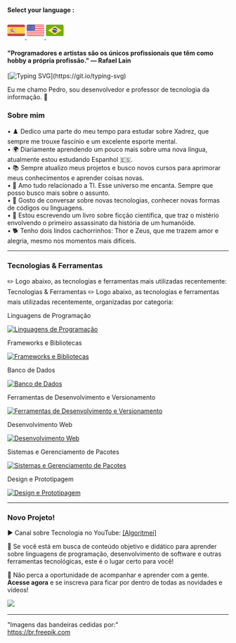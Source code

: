 #### Select your language :

<a href="README.es.md">
    <img src="espanha.png" alt="Bandeira da Espanha" style="width: 40px;">
</a>
<a href="README.en.md">
    <img src="estadosunidos.png" alt="Bandeira dos Estados Unidos" style="width: 40px;">
</a>
<a href="README.md">
    <img src="brasil.png" alt="Bandeira do Brasil" style="width: 40px;">
</a>

<div>
    <h4>"Programadores e artistas são os únicos profissionais que têm como hobby a própria profissão." — Rafael Lain</h4>
</div>
    
[![Typing SVG](https://readme-typing-svg.demolab.com?font=Fira+Code&size=35&pause=1000&color=D3D3D3&width=435&lines=Oi%2C+Seja+bem-vindo!!!)](https://git.io/typing-svg)

Eu me chamo Pedro, sou desenvolvedor e professor de tecnologia da informação. 🖖

### Sobre mim

• ♟️ Dedico uma parte do meu tempo para estudar sobre Xadrez, que sempre me trouxe fascínio e um excelente esporte mental. <br> 
• 🌍 Diariamente aprendendo um pouco mais sobre uma nova língua, atualmente estou estudando Espanhol 🇪🇸. <br>
• 📚 Sempre atualizo meus projetos e busco novos cursos para aprimorar meus conhecimentos e aprender coisas novas.<br> 
• 💖 Amo tudo relacionado a TI. Esse universo me encanta. Sempre que posso busco mais sobre o assunto. <br>
• 💬 Gosto de conversar sobre novas tecnologias, conhecer novas formas de códigos ou linguagens. <br>
• 📖 Estou escrevendo um livro sobre ficção científica, que traz o mistério envolvendo o primeiro assassinato da história de um humanóide. <br>
• 🐕 Tenho dois lindos cachorrinhos: Thor e Zeus, que me trazem amor e alegria, mesmo nos momentos mais difíceis. <br>

---

### Tecnologias & Ferramentas  
✏️ Logo abaixo, as tecnologias e ferramentas mais utilizadas recentemente:
Tecnologias & Ferramentas
✏️ Logo abaixo, as tecnologias e ferramentas mais utilizadas recentemente, organizadas por categoria:

Linguagens de Programação
<p> <a href="https://skillicons.dev"> <img src="https://skillicons.dev/icons?i=js,php,py,java,c" alt="Linguagens de Programação"/> </a> </p>
Frameworks e Bibliotecas
<p> <a href="https://skillicons.dev"> <img src="https://skillicons.dev/icons?i=react,vue,laravel,jquery,bootstrap,sass" alt="Frameworks e Bibliotecas"/> </a> </p>
Banco de Dados
<p> <a href="https://skillicons.dev"> <img src="https://skillicons.dev/icons?i=mysql,sqlite" alt="Banco de Dados"/> </a> </p>
Ferramentas de Desenvolvimento e Versionamento
<p> <a href="https://skillicons.dev"> <img src="https://skillicons.dev/icons?i=docker,git,github,gitlab,vscode,postman,cypress" alt="Ferramentas de Desenvolvimento e Versionamento"/> </a> </p>
Desenvolvimento Web
<p> <a href="https://skillicons.dev"> <img src="https://skillicons.dev/icons?i=html,css,wordpress,nodejs" alt="Desenvolvimento Web"/> </a> </p>
Sistemas e Gerenciamento de Pacotes
<p> <a href="https://skillicons.dev"> <img src="https://skillicons.dev/icons?i=linux,npm,bash" alt="Sistemas e Gerenciamento de Pacotes"/> </a> </p>
Design e Prototipagem
<p> <a href="https://skillicons.dev"> <img src="https://skillicons.dev/icons?i=ai" alt="Design e Prototipagem"/> </a> </p>

---

### Novo Projeto!  
<div>
    <p>▶️ Canal sobre Tecnologia no YouTube: <a href="https://www.youtube.com/@algoritmei" target="_blank">[Algoritmei]</a></p>
    <p>🎥 Se você está em busca de conteúdo objetivo e didático para aprender sobre linguagens de programação, desenvolvimento de software e outras ferramentas tecnológicas, este é o lugar certo para você! </p>
    <p>🔔 Não perca a oportunidade de acompanhar e aprender com a gente. <strong>Acesse agora</strong> e se inscreva para ficar por dentro de todas as novidades e vídeos!</p>
    <a href="https://www.youtube.com/@algoritmei" target="_blank">
        <img src="https://img.shields.io/badge/YouTube-FF0000?style=for-the-badge&logo=youtube&logoColor=white">
    </a>
</div>

---

"Imagens das bandeiras cedidas por:"  
https://br.freepik.com
